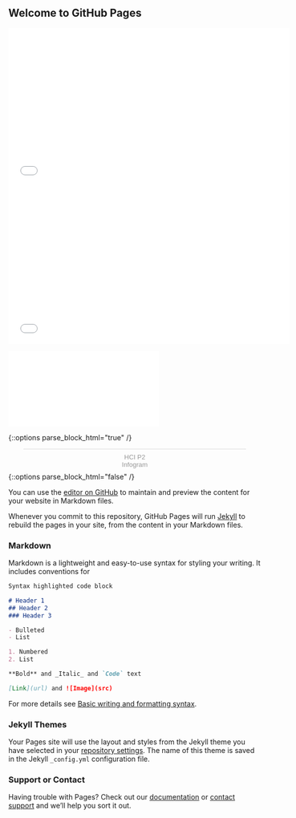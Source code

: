 

## Welcome to GitHub Pages
<center><iframe width="560" height="315" src="interactive_alabama.html" title="Internet Access Map" frameborder="0"></iframe></center>
<center><iframe width="560" height="315" src="dot_map.html" title="Internet by Educational Attainment" frameborder="0"></iframe></center>

![interactive_alabama](interactive_alabama.html)


{::options parse_block_html="true" /}
<div class="infogram-embed" data-id="56133534-08ad-4818-b463-efd2c350bf77" data-type="interactive" data-title="HCI P2"></div><script>!function(e,i,n,s){var t="InfogramEmbeds",d=e.getElementsByTagName("script")[0];if(window[t]&&window[t].initialized)window[t].process&&window[t].process();else if(!e.getElementById(n)){var o=e.createElement("script");o.async=1,o.id=n,o.src="https://e.infogram.com/js/dist/embed-loader-min.js",d.parentNode.insertBefore(o,d)}}(document,0,"infogram-async");</script><div style="padding:8px 0;font-family:Arial!important;font-size:13px!important;line-height:15px!important;text-align:center;border-top:1px solid #dadada;margin:0 30px"><a href="https://infogram.com/56133534-08ad-4818-b463-efd2c350bf77" style="color:#989898!important;text-decoration:none!important;" target="_blank">HCI P2</a><br><a href="https://infogram.com" style="color:#989898!important;text-decoration:none!important;" target="_blank" rel="nofollow">Infogram</a></div>
{::options parse_block_html="false" /}

You can use the [editor on GitHub](https://github.com/clparent121/hci-project-2-team-15/edit/gh-pages/index.md) to maintain and preview the content for your website in Markdown files.

Whenever you commit to this repository, GitHub Pages will run [Jekyll](https://jekyllrb.com/) to rebuild the pages in your site, from the content in your Markdown files.

### Markdown

Markdown is a lightweight and easy-to-use syntax for styling your writing. It includes conventions for

```markdown
Syntax highlighted code block

# Header 1
## Header 2
### Header 3

- Bulleted
- List

1. Numbered
2. List

**Bold** and _Italic_ and `Code` text

[Link](url) and ![Image](src)
```

For more details see [Basic writing and formatting syntax](https://docs.github.com/en/github/writing-on-github/getting-started-with-writing-and-formatting-on-github/basic-writing-and-formatting-syntax).

### Jekyll Themes

Your Pages site will use the layout and styles from the Jekyll theme you have selected in your [repository settings](https://github.com/clparent121/hci-project-2-team-15/settings/pages). The name of this theme is saved in the Jekyll `_config.yml` configuration file.

### Support or Contact

Having trouble with Pages? Check out our [documentation](https://docs.github.com/categories/github-pages-basics/) or [contact support](https://support.github.com/contact) and we’ll help you sort it out.
